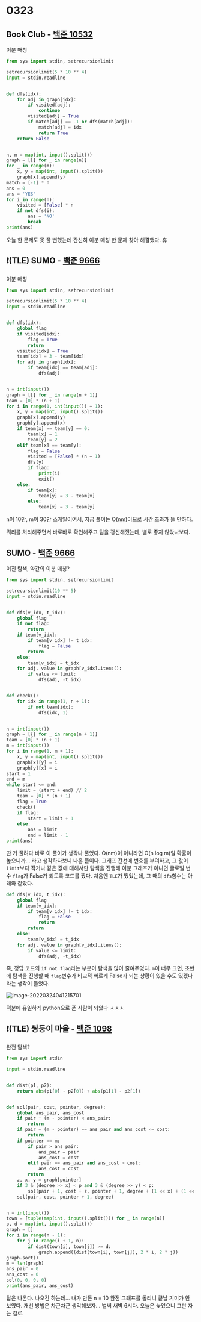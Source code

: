 # 0323



## Book Club - [백준 10532](https://www.acmicpc.net/problem/10532)

이분 매칭

```python
from sys import stdin, setrecursionlimit

setrecursionlimit(5 * 10 ** 4)
input = stdin.readline


def dfs(idx):
    for adj in graph[idx]:
        if visited[adj]:
            continue
        visited[adj] = True
        if match[adj] == -1 or dfs(match[adj]):
            match[adj] = idx
            return True
    return False


n, m = map(int, input().split())
graph = [[] for _ in range(n)]
for _ in range(m):
    x, y = map(int, input().split())
    graph[x].append(y)
match = [-1] * n
ans = 0
ans = 'YES'
for i in range(n):
    visited = [False] * n
    if not dfs(i):
        ans = 'NO'
        break
print(ans)
```

오늘 한 문제도 못 풀 뻔했는데 간신히 이분 매칭 한 문제 찾아 해결했다. 휴



## :heavy_exclamation_mark:(TLE) SUMO - [백준 9666](https://www.acmicpc.net/problem/9666)

이분 매칭

```python
from sys import stdin, setrecursionlimit

setrecursionlimit(5 * 10 ** 4)
input = stdin.readline


def dfs(idx):
    global flag
    if visited[idx]:
        flag = True
        return
    visited[idx] = True
    team[idx] = 3 - team[idx]
    for adj in graph[idx]:
        if team[idx] == team[adj]:
            dfs(adj)


n = int(input())
graph = [[] for _ in range(n + 1)]
team = [0] * (n + 1)
for i in range(1, int(input()) + 1):
    x, y = map(int, input().split())
    graph[x].append(y)
    graph[y].append(x)
    if team[x] == team[y] == 0:
        team[x] = 1
        team[y] = 2
    elif team[x] == team[y]:
        flag = False
        visited = [False] * (n + 1)
        dfs(y)
        if flag:
            print(i)
            exit()
    else:
        if team[x]:
            team[y] = 3 - team[x]
        else:
            team[x] = 3 - team[y]
```

n이 10만, m이 30만 스케일이여서, 지금 풀이는 O(nm)이므로 시간 초과가 뜰 만하다.

쿼리를 처리해주면서 바로바로 확인해주고 팀을 갱신해줬는데, 별로 좋지 않았나보다.



## SUMO - [백준 9666](https://www.acmicpc.net/problem/9666)

이진 탐색, 약간의 이분 매칭?

```python
from sys import stdin, setrecursionlimit

setrecursionlimit(10 ** 5)
input = stdin.readline


def dfs(v_idx, t_idx):
    global flag
    if not flag:
        return
    if team[v_idx]:
        if team[v_idx] != t_idx:
            flag = False
        return
    else:
        team[v_idx] = t_idx
    for adj, value in graph[v_idx].items():
        if value <= limit:
            dfs(adj, -t_idx)


def check():
    for idx in range(1, n + 1):
        if not team[idx]:
            dfs(idx, 1)


n = int(input())
graph = [{} for _ in range(n + 1)]
team = [0] * (n + 1)
m = int(input())
for i in range(1, m + 1):
    x, y = map(int, input().split())
    graph[x][y] = i
    graph[y][x] = i
start = 1
end = m
while start <= end:
    limit = (start + end) // 2
    team = [0] * (n + 1)
    flag = True
    check()
    if flag:
        start = limit + 1
    else:
        ans = limit
        end = limit - 1
print(ans)
```

딴 거 풀려다 바로 이 풀이가 생각나 풀었다. O(nm)이 아니라면 O(n log m)일 확률이 높으니까... 라고 생각하다보니 나온 풀이다. 그래프 간선에 번호를 부여하고, 그 값이 `limit`보다 작거나 같은 값에 대해서만 탐색을 진행해 이분 그래프가 아니면 글로벌 변수 `flag`가 False가 되도록 코드를 짰다. 처음엔 `TLE`가 떴었는데, 그 때의 `dfs`함수는 아래와 같았다.

```python
def dfs(v_idx, t_idx):
    global flag
    if team[v_idx]:
        if team[v_idx] != t_idx:
            flag = False
            return
        return
    else:
        team[v_idx] = t_idx
    for adj, value in graph[v_idx].items():
        if value <= limit:
            dfs(adj, -t_idx)
```

즉, 정답 코드의 `if not flag`라는 부분이 탐색을 많이 줄여주었다. `m`이 너무 크면, 초반에 탐색을 진행할 때 `flag`변수가 비교적 빠르게 False가 되는 상황이 있을 수도 있겠다라는 생각이 들었다.

![image-20220324041215701](20220323.assets/image-20220324041215701-16480627389121.png)

덕분에 유일하게 python으로 푼 사람이 되었다 ㅅㅅㅅ



## :heavy_exclamation_mark:(TLE) 쌍둥이 마을 - [백준 1098](https://www.acmicpc.net/problem/1098)

완전 탐색?

```python
from sys import stdin

input = stdin.readline


def dist(p1, p2):
    return abs(p1[0] - p2[0]) + abs(p1[1] - p2[1])


def sol(pair, cost, pointer, degree):
    global ans_pair, ans_cost
    if pair + (m - pointer) < ans_pair:
        return
    if pair + (m - pointer) == ans_pair and ans_cost <= cost:
        return
    if pointer == m:
        if pair > ans_pair:
            ans_pair = pair
            ans_cost = cost
        elif pair == ans_pair and ans_cost > cost:
            ans_cost = cost
        return
    z, x, y = graph[pointer]
    if 3 & (degree >> x) < p and 3 & (degree >> y) < p:
        sol(pair + 1, cost + z, pointer + 1, degree + (1 << x) + (1 << y))
    sol(pair, cost, pointer + 1, degree)


n = int(input())
town = [tuple(map(int, input().split())) for _ in range(n)]
p, d = map(int, input().split())
graph = []
for i in range(n - 1):
    for j in range(i + 1, n):
        if dist(town[i], town[j]) >= d:
            graph.append((dist(town[i], town[j]), 2 * i, 2 * j))
graph.sort()
m = len(graph)
ans_pair = 0
ans_cost = 0
sol(0, 0, 0, 0)
print(ans_pair, ans_cost)
```

답은 나온다. 나오긴 하는데... 내가 만든 n = 10 완전 그래프를 돌리니 끝날 기미가 안 보였다. 개선 방법은 차근차근 생각해보자... 벌써 새벽 6시다. 오늘은 늦었으니 그만 자는 걸로.